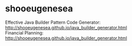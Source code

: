 shooeugenesea 
===============

Effective Java Builder Pattern Code Generator: http://shooeugenesea.github.io/java_builder_generator.html<br>
Financial Planning: http://shooeugenesea.github.io/java_builder_generator.html